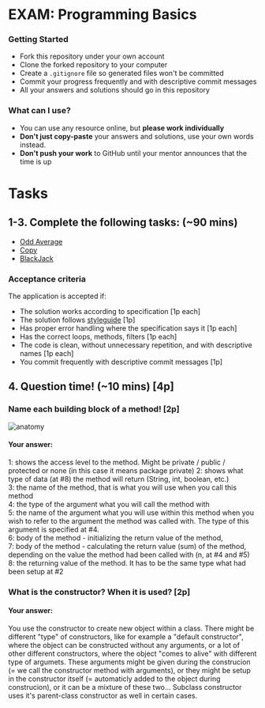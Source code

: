 # EXAM: Programming Basics

### Getting Started
 - Fork this repository under your own account
 - Clone the forked repository to your computer
 - Create a `.gitignore` file so generated files won't be committed
 - Commit your progress frequently and with descriptive commit messages
 - All your answers and solutions should go in this repository

### What can I use?
- You can use any resource online, but **please work individually**
- **Don't just copy-paste** your answers and solutions, use your own words instead.
- **Don't push your work** to GitHub until your mentor announces that the time is up


# Tasks
## 1-3. Complete the following tasks: (~90 mins)
- [Odd Average](oddavg/OddAvg.java)
- [Copy](copy/Copy.java)
- [BlackJack](blackjack/BlackJack.java)

### Acceptance criteria
The application is accepted if:
- The solution works according to specification [1p each]
- The solution follows [styleguide](https://github.com/greenfox-academy/teaching-materials/blob/master/styleguide/java.md) [1p]
- Has proper error handling where the specification says it [1p each]
- Has the correct loops, methods, filters [1p each]
- The code is clean, without unnecessary repetition, and with descriptive names [1p each]
- You commit frequently with descriptive commit messages [1p]

## 4. Question time! (~10 mins) [4p]

### Name each building block of a method! [2p]

![anatomy](anatomy/AnatomyJava.png)

#### Your answer:

1: shows the access level to the method. Might be private / public / protected or none (in this case it means package private)
2: shows what type of data (at #8) the method will return (String, int, boolean, etc.)   
3: the name of the method, that is what you will use when you call this method   
4: the type of the argument what you will call the method with  
5: the name of the argument what you will use within this method when you wish to refer to the argument the method was called with. The type of this argument is specified at #4.  
6: body of the method - initializing the return value of the method,  
7: body of the method - calculating the return value (sum) of the method, depending on the value the method had been called with (n, at #4 and #5)
8: the returning value of the method. It has to be the same type what had been setup at #2   

### What is the constructor? When it is used? [2p]
#### Your answer:
You use the constructor to create new object within a class. There might be different "type" of constructors, like for example a "default constructor", where the object can be constructed without any arguments, or a lot of other different constructors, where the object "comes to alive" with different type of argumets. These arguments might be given during the construcion (= we call the constructor method with arguments), or they might be setup in the constructor itself (= automaticly added to the object during construcion), or it can be a mixture of these two... Subclass constructor uses it's parent-class constructor as well in certain cases.
